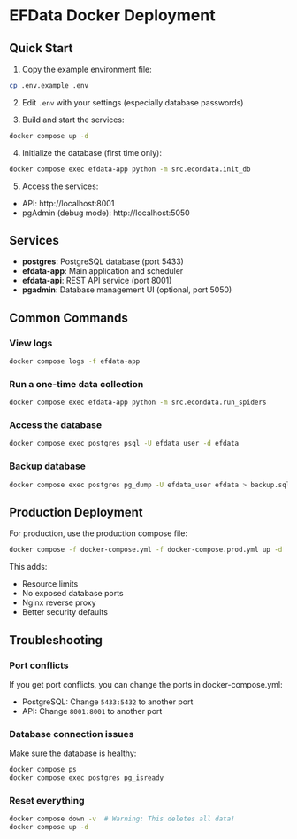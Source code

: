 # EFData Docker Deployment

## Quick Start

1. Copy the example environment file:
```bash
cp .env.example .env
```

2. Edit `.env` with your settings (especially database passwords)

3. Build and start the services:
```bash
docker compose up -d
```

4. Initialize the database (first time only):
```bash
docker compose exec efdata-app python -m src.econdata.init_db
```

5. Access the services:
- API: http://localhost:8001
- pgAdmin (debug mode): http://localhost:5050

## Services

- **postgres**: PostgreSQL database (port 5433)
- **efdata-app**: Main application and scheduler
- **efdata-api**: REST API service (port 8001)
- **pgadmin**: Database management UI (optional, port 5050)

## Common Commands

### View logs
```bash
docker compose logs -f efdata-app
```

### Run a one-time data collection
```bash
docker compose exec efdata-app python -m src.econdata.run_spiders
```

### Access the database
```bash
docker compose exec postgres psql -U efdata_user -d efdata
```

### Backup database
```bash
docker compose exec postgres pg_dump -U efdata_user efdata > backup.sql
```

## Production Deployment

For production, use the production compose file:
```bash
docker compose -f docker-compose.yml -f docker-compose.prod.yml up -d
```

This adds:
- Resource limits
- No exposed database ports
- Nginx reverse proxy
- Better security defaults

## Troubleshooting

### Port conflicts
If you get port conflicts, you can change the ports in docker-compose.yml:
- PostgreSQL: Change `5433:5432` to another port
- API: Change `8001:8001` to another port

### Database connection issues
Make sure the database is healthy:
```bash
docker compose ps
docker compose exec postgres pg_isready
```

### Reset everything
```bash
docker compose down -v  # Warning: This deletes all data!
docker compose up -d
```